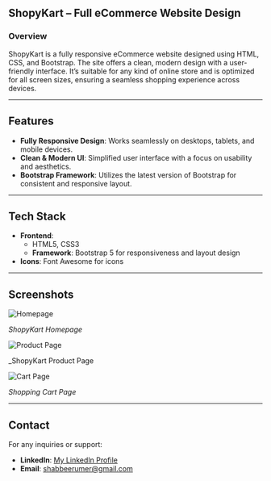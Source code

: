 ## **ShopyKart – Full eCommerce Website Design**

### **Overview**

ShopyKart is a fully responsive eCommerce website designed using HTML, CSS, and Bootstrap. The site offers a clean, modern design with a user-friendly interface. It’s suitable for any kind of online store and is optimized for all screen sizes, ensuring a seamless shopping experience across devices.

---

## **Features**

- **Fully Responsive Design**: Works seamlessly on desktops, tablets, and mobile devices.
- **Clean & Modern UI**: Simplified user interface with a focus on usability and aesthetics.
- **Bootstrap Framework**: Utilizes the latest version of Bootstrap for consistent and responsive layout.

---

## **Tech Stack**

- **Frontend**:
  - HTML5, CSS3
  - **Framework**: Bootstrap 5 for responsiveness and layout design
- **Icons**: Font Awesome for icons

---

## **Screenshots**

![Homepage](https://github.com/user-attachments/assets/35607de4-41e7-408a-a75e-7ba81a6ab09a)

_ShopyKart Homepage_

![Product Page](https://github.com/user-attachments/assets/34df9782-f0fb-488e-b54d-22659753fc43)

_ShopyKart Product Page

![Cart Page](https://github.com/user-attachments/assets/00c9ddc8-ab79-4c06-8ace-76d54a233ec8)

_Shopping Cart Page_


---

## **Contact**

For any inquiries or support:

- **LinkedIn**: [My LinkedIn Profile](https://linkedin.com/in/umer-shabbeer)
- **Email**: shabbeerumer@gmail.com
